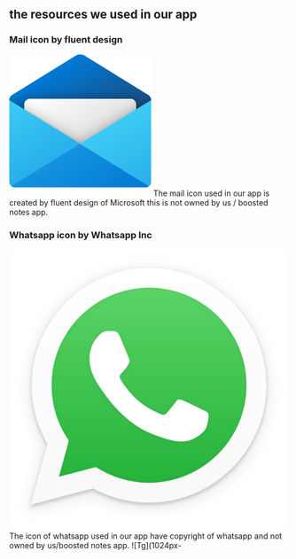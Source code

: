 ## the resources we used in our app
### Mail icon by fluent design
![Mail.png](Mail.png)
The mail icon used in our app is created by fluent design of Microsoft this is not owned by us / boosted notes app.
### Whatsapp icon by Whatsapp Inc
![WA](598px-WhatsApp.svg.png)
The icon of whatsapp used in our app have copyright of whatsapp and not owned by us/boosted notes app.
![Tg](1024px-
